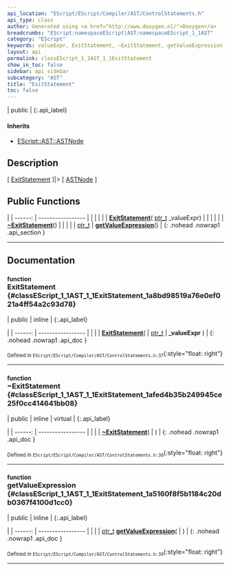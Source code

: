 ```yaml
---
api_location: "EScript/EScript/Compiler/AST/ControlStatements.h"
api_type: class
author: Generated using <a href="http://www.doxygen.nl/">Doxygen</a>
breadcrumbs: "EScript:namespaceEScript|AST:namespaceEScript_1_1AST"
category: "EScript"
keywords: valueExpr, ExitStatement, ~ExitStatement, getValueExpression
layout: api
permalink: classEScript_1_1AST_1_1ExitStatement
show_in_toc: false
sidebar: api_sidebar
subcategory: "AST"
title: "ExitStatement"
toc: false
---
```


| public |
{:.api_label}

#### Inherits

* [EScript::AST::ASTNode](classEScript_1_1AST_1_1ASTNode)


## Description

[ [ExitStatement](classEScript_1_1AST_1_1ExitStatement) ]|> [ [ASTNode](classEScript_1_1AST_1_1ASTNode) ]



## Public Functions

|
| ------: | ----------------- |
|  | |
|  | **[ExitStatement](#classEScript_1_1AST_1_1ExitStatement_1a8bd98519a76e0ef021a4ff54a2c93d78)**( [ptr_t](classEScript_1_1AST_1_1ASTNode#classEScript_1_1AST_1_1ASTNode_1a3b66b4450e328f61c873204f6e4183a5)  _valueExpr) |
|  | |
|  | **[~ExitStatement](#classEScript_1_1AST_1_1ExitStatement_1afed4b35b249945ce25f0cc414641bb08)**() |
|  | |
| [ptr_t](classEScript_1_1AST_1_1ASTNode#classEScript_1_1AST_1_1ASTNode_1a3b66b4450e328f61c873204f6e4183a5) | **[getValueExpression](#classEScript_1_1AST_1_1ExitStatement_1a5160f8f5b1184c20db0367f4100d1cc0)**() |
{: .nohead .nowrap1 .api_section }


-------------------------------------------------------------------

## Documentation

### <small>function</small><br/> ExitStatement {#classEScript_1_1AST_1_1ExitStatement_1a8bd98519a76e0ef021a4ff54a2c93d78}

| public | inline |
{:.api_label}

|
| ------: | ----------------- |
|  |
|  **[ExitStatement](#classEScript_1_1AST_1_1ExitStatement_1a8bd98519a76e0ef021a4ff54a2c93d78)**( |  [ptr_t](classEScript_1_1AST_1_1ASTNode#classEScript_1_1AST_1_1ASTNode_1a3b66b4450e328f61c873204f6e4183a5)  | **_valueExpr** ) |
{: .nohead .nowrap1 .api_doc }





<sub>Defined in `EScript/EScript/Compiler/AST/ControlStatements.h:37`</sub>{:style="float: right"}

-------------------------------------------------------------------

### <small>function</small><br/> ~ExitStatement {#classEScript_1_1AST_1_1ExitStatement_1afed4b35b249945ce25f0cc414641bb08}

| public | inline | virtual |
{:.api_label}

|
| ------: | ----------------- |
|  |
|  **[~ExitStatement](#classEScript_1_1AST_1_1ExitStatement_1afed4b35b249945ce25f0cc414641bb08)**( |  ) |
{: .nohead .nowrap1 .api_doc }





<sub>Defined in `EScript/EScript/Compiler/AST/ControlStatements.h:38`</sub>{:style="float: right"}

-------------------------------------------------------------------

### <small>function</small><br/> getValueExpression {#classEScript_1_1AST_1_1ExitStatement_1a5160f8f5b1184c20db0367f4100d1cc0}

| public | inline |
{:.api_label}

|
| ------: | ----------------- |
|  |
| [ptr_t](classEScript_1_1AST_1_1ASTNode#classEScript_1_1AST_1_1ASTNode_1a3b66b4450e328f61c873204f6e4183a5) **[getValueExpression](#classEScript_1_1AST_1_1ExitStatement_1a5160f8f5b1184c20db0367f4100d1cc0)**( |  ) |
{: .nohead .nowrap1 .api_doc }





<sub>Defined in `EScript/EScript/Compiler/AST/ControlStatements.h:39`</sub>{:style="float: right"}

-------------------------------------------------------------------

